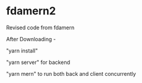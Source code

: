 # fdamern2
Revised code from fdamern

After Downloading -

"yarn install"

"yarn server" for backend

"yarn mern" to run both back and client concurrently

